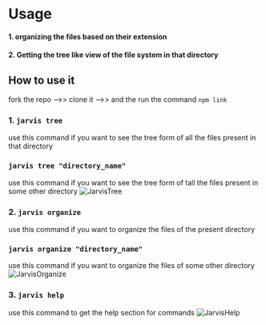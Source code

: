 # Usage
#### 1. organizing the files based on their extension
#### 2. Getting the tree like view of the file system in that directory

## How to use it

 fork the repo -->> clone it -->> and the run the command
```npm link```

### 1. ```jarvis tree```
use this command if you want to see the tree form of all the files present in that directory
### ```jarvis tree "directory_name" ```
use this command if you want to see the tree form of tall the files present in some other directory
![JarvisTree](https://user-images.githubusercontent.com/83486007/193636946-46a81bdd-9f78-4e8b-83a8-04d5f932493b.jpg)


### 2. ```jarvis organize ```  
use this command if you want to organize the files of the present directory
### ```jarvis organize "directory_name"```
use this command if you want to organize the files of some other directory
![JarvisOrganize](https://user-images.githubusercontent.com/83486007/193637014-3541ac1b-c468-4b8d-a690-8a117fc3fa64.jpg)


### 3. ```jarvis help```
use this command to get the help section for commands
![JarvisHelp](https://user-images.githubusercontent.com/83486007/193637068-e4dff8f4-a74c-4dca-98f3-c7bc1019b221.jpg)

